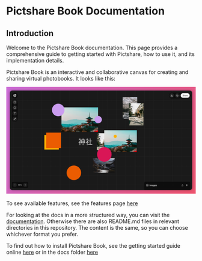 # Pictshare Book Documentation

## Introduction

Welcome to the Pictshare Book documentation. This page provides a comprehensive guide to getting started with Pictshare, how to use it, and its implementation details.

Pictshare Book is an interactive and collaborative canvas for creating and sharing virtual photobooks. It looks like this:

![Pictshare Book Screenshot](/assets/pictshare-book-screenshot.png)

To see available features, see the features page [here](/docs/features.md)

For looking at the docs in a more structured way, you can visit the [documentation](https://docs.book.pict.sh).
Otherwise there are also README.md files in relevant directories in this repository. The content is the same, so you can choose whichever format you prefer.

To find out how to install Pictshare Book, see the getting started guide online [here](https://docs.book.pict.sh/docs/getting-started)
or in the docs folder [here](/docs/getting-started.md)
